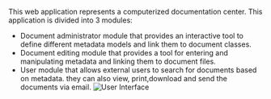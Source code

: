 This web application represents a computerized documentation center. This application is divided into 3 modules:

- Document administrator module that provides an interactive tool to define different metadata models and link them to document classes.
- Document editing module that provides a tool for entering and manipulating metadata and linking them to document files.
- User module that allows external users to search for documents based on metadata. they can also view, print,download and send the documents via email.
![User Interface](https://user-images.githubusercontent.com/48067166/134815167-5b7d3301-a510-47ef-a62b-0510e2b74df7.png)

